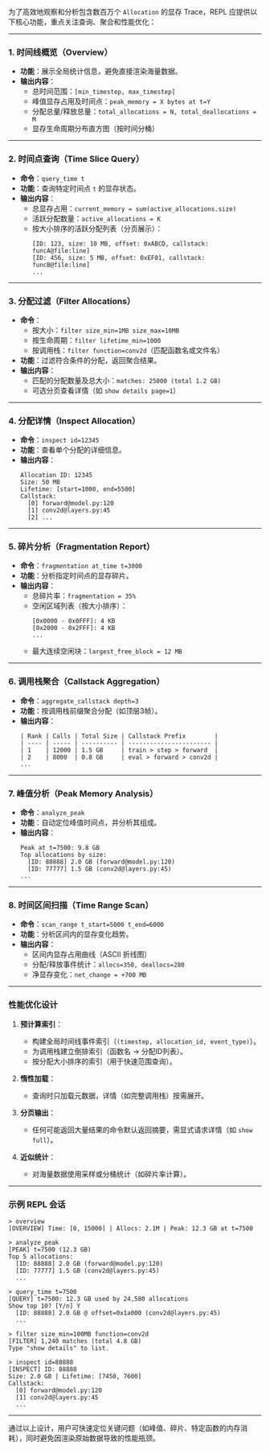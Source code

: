 为了高效地观察和分析包含数百万个 `Allocation` 的显存 Trace，REPL 应提供以下核心功能，重点关注查询、聚合和性能优化：

---

### **1. 时间线概览（Overview）**
- **功能**：展示全局统计信息，避免直接渲染海量数据。
- **输出内容**：
  - 总时间范围：`[min_timestep, max_timestep]`
  - 峰值显存占用及时间点：`peak_memory = X bytes at t=Y`
  - 分配总量/释放总量：`total_allocations = N, total_deallocations = M`
  - 显存生命周期分布直方图（按时间分桶）

---

### **2. 时间点查询（Time Slice Query）**
- **命令**：`query_time t`
- **功能**：查询特定时间点 `t` 的显存状态。
- **输出内容**：
  - 总显存占用：`current_memory = sum(active_allocations.size)`
  - 活跃分配数量：`active_allocations = K`
  - 按大小排序的活跃分配列表（分页展示）：
    ```plaintext
    [ID: 123, size: 10 MB, offset: 0xABCD, callstack: funcA@file:line]
    [ID: 456, size: 5 MB, offset: 0xEF01, callstack: funcB@file:line]
    ...
    ```

---

### **3. 分配过滤（Filter Allocations）**
- **命令**：
  - 按大小：`filter size_min=1MB size_max=10MB`
  - 按生命周期：`filter lifetime_min=1000`
  - 按调用栈：`filter function=conv2d`（匹配函数名或文件名）
- **功能**：过滤符合条件的分配，返回聚合结果。
- **输出内容**：
  - 匹配的分配数量及总大小：`matches: 25000 (total 1.2 GB)`
  - 可选分页查看详情（如 `show details page=1`）

---

### **4. 分配详情（Inspect Allocation）**
- **命令**：`inspect id=12345`
- **功能**：查看单个分配的详细信息。
- **输出内容**：
  ```plaintext
  Allocation ID: 12345
  Size: 50 MB
  Lifetime: [start=1000, end=5500]
  Callstack:
    [0] forward@model.py:120
    [1] conv2d@layers.py:45
    [2] ... 
  ```

---

### **5. 碎片分析（Fragmentation Report）**
- **命令**：`fragmentation at_time t=3000`
- **功能**：分析指定时间点的显存碎片。
- **输出内容**：
  - 总碎片率：`fragmentation = 35%`
  - 空闲区域列表（按大小排序）：
    ```plaintext
    [0x0000 - 0x0FFF]: 4 KB
    [0x2000 - 0x2FFF]: 4 KB
    ...
    ```
  - 最大连续空闲块：`largest_free_block = 12 MB`

---

### **6. 调用栈聚合（Callstack Aggregation）**
- **命令**：`aggregate_callstack depth=3`
- **功能**：按调用栈前缀聚合分配（如顶层3帧）。
- **输出内容**：
  ```plaintext
  | Rank | Calls | Total Size | Callstack Prefix        |
  | ---- | ----- | ---------- | ----------------------- |
  | 1    | 12000 | 1.5 GB     | train > step > forward  |
  | 2    | 8000  | 0.8 GB     | eval > forward > conv2d |
  ...
  ```

---

### **7. 峰值分析（Peak Memory Analysis）**
- **命令**：`analyze_peak`
- **功能**：自动定位峰值时间点，并分析其组成。
- **输出内容**：
  ```plaintext
  Peak at t=7500: 9.8 GB
  Top allocations by size:
    [ID: 88888] 2.0 GB (forward@model.py:120)
    [ID: 77777] 1.5 GB (conv2d@layers.py:45)
  ...
  ```

---

### **8. 时间区间扫描（Time Range Scan）**
- **命令**：`scan_range t_start=5000 t_end=6000`
- **功能**：分析区间内的显存变化趋势。
- **输出内容**：
  - 区间内显存占用曲线（ASCII 折线图）
  - 分配/释放事件统计：`allocs=350, deallocs=280`
  - 净显存变化：`net_change = +700 MB`

---

### **性能优化设计**
1. **预计算索引**：
   - 构建全局时间线事件索引（`(timestep, allocation_id, event_type)`）。
   - 为调用栈建立倒排索引（函数名 → 分配ID列表）。
   - 按分配大小排序的索引（用于快速范围查询）。

2. **惰性加载**：
   - 查询时只加载元数据，详情（如完整调用栈）按需展开。

3. **分页输出**：
   - 任何可能返回大量结果的命令默认返回摘要，需显式请求详情（如 `show full`）。

4. **近似统计**：
   - 对海量数据使用采样或分桶统计（如碎片率计算）。

---

### **示例 REPL 会话**
```plaintext
> overview
[OVERVIEW] Time: [0, 15000] | Allocs: 2.1M | Peak: 12.3 GB at t=7500

> analyze_peak
[PEAK] t=7500 (12.3 GB)
Top 5 allocations:
  [ID: 88888] 2.0 GB (forward@model.py:120)
  [ID: 77777] 1.5 GB (conv2d@layers.py:45)
  ...

> query_time t=7500
[QUERY] t=7500: 12.3 GB used by 24,580 allocations
Show top 10? [Y/n] Y
  [ID: 88888] 2.0 GB @ offset=0x1a000 (conv2d@layers.py:45)
  ...

> filter size_min=100MB function=conv2d
[FILTER] 1,240 matches (total 4.8 GB)
Type "show details" to list.

> inspect id=88888
[INSPECT] ID: 88888
Size: 2.0 GB | Lifetime: [7450, 7600]
Callstack:
  [0] forward@model.py:120
  [1] conv2d@layers.py:45
  ...
```

---

通过以上设计，用户可快速定位关键问题（如峰值、碎片、特定函数的内存消耗），同时避免因渲染原始数据导致的性能瓶颈。
